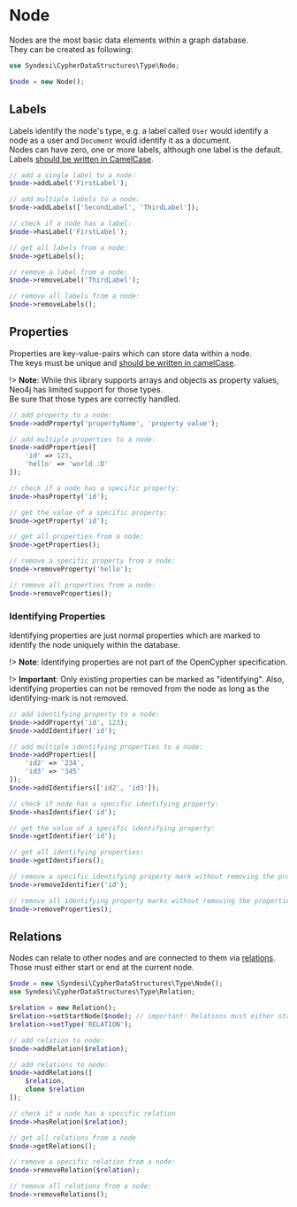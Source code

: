 # Node

Nodes are the most basic data elements within a graph database.  
They can be created as following:

```php
use Syndesi\CypherDataStructures\Type\Node;

$node = new Node();
```

## Labels

Labels identify the node's type, e.g. a label called `User` would identify a node as a user and `Document` would
identify it as a document.  
Nodes can have zero, one or more labels, although one label is the default.  
Labels [should be written in CamelCase](https://neo4j.com/docs/cypher-manual/current/syntax/naming/#_recommendations).

```php
// add a single label to a node:
$node->addLabel('FirstLabel');

// add multiple labels to a node:
$node->addLabels(['SecondLabel', 'ThirdLabel']);

// check if a node has a label:
$node->hasLabel('FirstLabel');

// get all labels from a node:
$node->getLabels();

// remove a label from a node:
$node->removeLabel('ThirdLabel');

// remove all labels from a node:
$node->removeLabels();
```

## Properties

Properties are key-value-pairs which can store data within a node.  
The keys must be unique and [should be written in camelCase](https://neo4j.com/docs/cypher-manual/current/styleguide/#cypher-styleguide-casing).

!> **Note**: While this library supports arrays and objects as property values, Neo4j has limited support for those
   types.  
   Be sure that those types are correctly handled.

```php
// add property to a node:
$node->addProperty('propertyName', 'property value');

// add multiple properties to a node:
$node->addProperties([
    'id' => 123,
    'hello' => 'world :D'
]);

// check if a node has a specific property:
$node->hasProperty('id');

// get the value of a specific property:
$node->getProperty('id');

// get all properties from a node:
$node->getProperties();

// remove a specific property from a node:
$node->removeProperty('hello');

// remove all properties from a node:
$node->removeProperties();
```

### Identifying Properties

Identifying properties are just normal properties which are marked to identify the node uniquely within the database.

!> **Note**: Identifying properties are not part of the OpenCypher specification.

!> **Important**: Only existing properties can be marked as "identifying". Also, identifying properties can not be removed
   from the node as long as the identifying-mark is not removed.

```php
// add identifying property to a node:
$node->addProperty('id', 123);
$node->addIdentifier('id');

// add multiple identifying properties to a node:
$node->addProperties([
    'id2' => '234',
    'id3' => '345'
]);
$node->addIdentifiers(['id2', 'id3']);

// check if node has a specific identifying property:
$node->hasIdentifier('id');

// get the value of a specific identifying property:
$node->getIdentifier('id');

// get all identifying properties:
$node->getIdentifiers();

// remove a specific identifying property mark without removing the property itself:
$node->removeIdentifier('id');

// remove all identifying property marks without removing the properties themselves:
$node->removeProperties();
```

## Relations

Nodes can relate to other nodes and are connected to them via [relations](relation.md). Those must either start or end
at the current node.

```php
$node = new \Syndesi\CypherDataStructures\Type\Node();
use Syndesi\CypherDataStructures\Type\Relation;

$relation = new Relation();
$relation->setStartNode($node); // important: Relations must either start or end at the node itself
$relation->setType('RELATION');

// add relation to node:
$node->addRelation($relation);

// add relations to node:
$node->addRelations([
    $relation,
    clone $relation
]);

// check if a node has a specific relation
$node->hasRelation($relation);

// get all relations from a node
$node->getRelations();

// remove a specific relation from a node:
$node->removeRelation($relation);

// remove all relations from a node:
$node->removeRelations();
```
